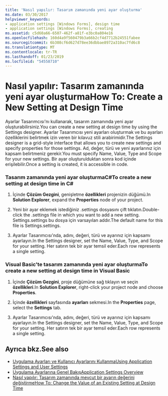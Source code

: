 ```yaml
---
title: 'Nasıl yapılır: Tasarım zamanında yeni ayar oluşturma'
ms.date: 03/30/2017
helpviewer_keywords:
- application settings [Windows Forms], design time
- application settings [Windows Forms], creating
ms.assetid: c5d60a66-6507-462f-a81f-e3bc0a804e16
ms.openlocfilehash: 160d4a9f560479b3a66b2cf4d7712b24551fabee
ms.sourcegitcommit: 6b308cf6d627d78ee36dbbae8972a310ac7fd6c8
ms.translationtype: MT
ms.contentlocale: tr-TR
ms.lasthandoff: 01/23/2019
ms.locfileid: "54558710"
---
```

# <a name="how-to-create-a-new-setting-at-design-time"></a><span data-ttu-id="adb29-102">Nasıl yapılır: Tasarım zamanında yeni ayar oluşturma</span><span class="sxs-lookup"><span data-stu-id="adb29-102">How To: Create a New Setting at Design Time</span></span>
<span data-ttu-id="adb29-103">Ayarlar Tasarımcısı'nı kullanarak, tasarım zamanında yeni ayar oluşturabilirsiniz.</span><span class="sxs-lookup"><span data-stu-id="adb29-103">You can create a new setting at design time by using the Settings designer.</span></span> <span data-ttu-id="adb29-104">Ayarlar Tasarımcısı yeni ayarları oluşturmak ve bu ayarları özelliklerini belirtmek izin veren bir kılavuz stili arabirimidir.</span><span class="sxs-lookup"><span data-stu-id="adb29-104">The Settings designer is a grid-style interface that allows you to create new settings and specify properties for those settings.</span></span> <span data-ttu-id="adb29-105">Ad, değer, türü ve yeni ayarlarınız için kapsam belirtmeniz gerekir.</span><span class="sxs-lookup"><span data-stu-id="adb29-105">You must specify Name, Value, Type and Scope for your new settings.</span></span> <span data-ttu-id="adb29-106">Bir ayar oluşturulduktan sonra kod içinde erişilebilir.</span><span class="sxs-lookup"><span data-stu-id="adb29-106">Once a setting is created, it is accessible in code.</span></span>  
  
### <a name="to-create-a-new-setting-at-design-time-in-c"></a><span data-ttu-id="adb29-107">Tasarım zamanında yeni ayar oluşturmaC#</span><span class="sxs-lookup"><span data-stu-id="adb29-107">To create a new setting at design time in C#</span></span>  
  
1.  <span data-ttu-id="adb29-108">İçinde **Çözüm Gezgini**, genişletme **özellikleri** projenizin düğümü.</span><span class="sxs-lookup"><span data-stu-id="adb29-108">In **Solution Explorer**, expand the **Properties** node of your project.</span></span>  
  
2.  <span data-ttu-id="adb29-109">Yeni bir ayar eklemek istediğiniz .settings dosyasını çift tıklatın.</span><span class="sxs-lookup"><span data-stu-id="adb29-109">Double-click the .settings file in which you want to add a new setting.</span></span> <span data-ttu-id="adb29-110">Settings.settings bu dosya için varsayılan addır.</span><span class="sxs-lookup"><span data-stu-id="adb29-110">The default name for this file is Settings.settings.</span></span>  
  
3.  <span data-ttu-id="adb29-111">Ayarlar Tasarımcısı'nda, adını, değeri, türü ve ayarınız için kapsamı ayarlayın.</span><span class="sxs-lookup"><span data-stu-id="adb29-111">In the Settings designer, set the Name, Value, Type, and Scope for your setting.</span></span> <span data-ttu-id="adb29-112">Her satırın tek bir ayar temsil eder.</span><span class="sxs-lookup"><span data-stu-id="adb29-112">Each row represents a single setting.</span></span>  
  
### <a name="to-create-a-new-setting-at-design-time-in-visual-basic"></a><span data-ttu-id="adb29-113">Visual Basic'te tasarım zamanında yeni ayar oluşturma</span><span class="sxs-lookup"><span data-stu-id="adb29-113">To create a new setting at design time in Visual Basic</span></span>  
  
1.  <span data-ttu-id="adb29-114">İçinde **Çözüm Gezgini**, proje düğümüne sağ tıklayın ve seçin **özellikleri**.</span><span class="sxs-lookup"><span data-stu-id="adb29-114">In **Solution Explorer**, right-click your project node and choose **Properties**.</span></span>  
  
2.  <span data-ttu-id="adb29-115">İçinde **özellikleri** sayfasında **ayarları** sekmesi.</span><span class="sxs-lookup"><span data-stu-id="adb29-115">In the **Properties** page, select the **Settings** tab.</span></span>  
  
3.  <span data-ttu-id="adb29-116">Ayarlar Tasarımcısı'nda, adını, değeri, türü ve ayarınız için kapsamı ayarlayın.</span><span class="sxs-lookup"><span data-stu-id="adb29-116">In the Settings designer, set the Name, Value, Type, and Scope for your setting.</span></span> <span data-ttu-id="adb29-117">Her satırın tek bir ayar temsil eder.</span><span class="sxs-lookup"><span data-stu-id="adb29-117">Each row represents a single setting.</span></span>  
  
## <a name="see-also"></a><span data-ttu-id="adb29-118">Ayrıca bkz.</span><span class="sxs-lookup"><span data-stu-id="adb29-118">See also</span></span>
- [<span data-ttu-id="adb29-119">Uygulama Ayarları ve Kullanıcı Ayarlarını Kullanma</span><span class="sxs-lookup"><span data-stu-id="adb29-119">Using Application Settings and User Settings</span></span>](../../../../docs/framework/winforms/advanced/using-application-settings-and-user-settings.md)
- [<span data-ttu-id="adb29-120">Uygulama Ayarlarına Genel Bakış</span><span class="sxs-lookup"><span data-stu-id="adb29-120">Application Settings Overview</span></span>](../../../../docs/framework/winforms/advanced/application-settings-overview.md)
- [<span data-ttu-id="adb29-121">Nasıl yapılır: Tasarım zamanında mevcut bir ayarın değerini değiştirme</span><span class="sxs-lookup"><span data-stu-id="adb29-121">How To: Change the Value of an Existing Setting at Design Time</span></span>](../../../../docs/framework/winforms/advanced/how-to-change-the-value-of-an-existing-setting-at-design-time.md)
